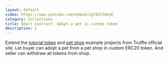 ```yaml
---
layout: default
video: https://www.youtube.com/embed/zgf4Q7JNeSE
category: Collections
title: Smart Contract: Adopt a pet in custom token
description: |
---
```

Extend the [tutorial token](https://truffleframework.com/tutorials/robust-smart-contracts-with-openzeppelin) and [pet shop](https://truffleframework.com/tutorials/pet-shop) example projects from Truffle official site. Let buyer can adopt a pet from a pet shop in custom ERC20 token. And seller can withdraw all tokens from shop.